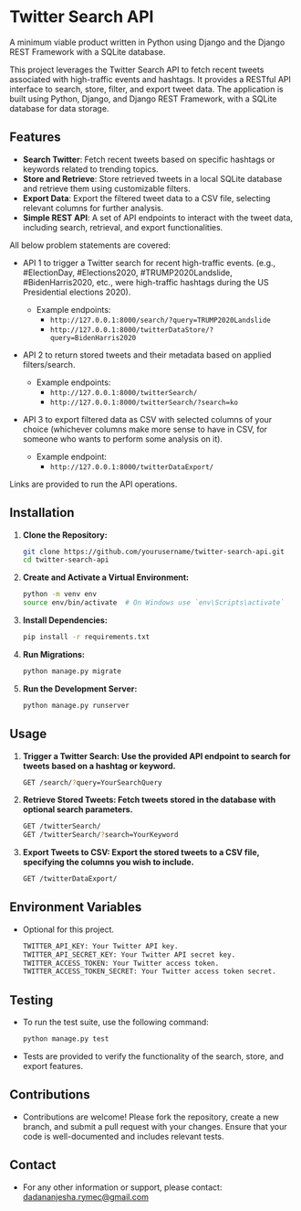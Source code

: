 # Twitter Search API

A minimum viable product written in Python using Django and the Django REST Framework with a SQLite database.

This project leverages the Twitter Search API to fetch recent tweets associated with high-traffic events and hashtags. It provides a RESTful API interface to search, store, filter, and export tweet data. The application is built using Python, Django, and Django REST Framework, with a SQLite database for data storage.

## Features

- **Search Twitter**: Fetch recent tweets based on specific hashtags or keywords related to trending topics.
- **Store and Retrieve**: Store retrieved tweets in a local SQLite database and retrieve them using customizable filters.
- **Export Data**: Export the filtered tweet data to a CSV file, selecting relevant columns for further analysis.
- **Simple REST API**: A set of API endpoints to interact with the tweet data, including search, retrieval, and export functionalities.

All below problem statements are covered:

- API 1 to trigger a Twitter search for recent high-traffic events. (e.g., #ElectionDay, #Elections2020, #TRUMP2020Landslide, #BidenHarris2020, etc., were high-traffic hashtags during the US Presidential elections 2020).
  - Example endpoints:
    - `http://127.0.0.1:8000/search/?query=TRUMP2020Landslide`
    - `http://127.0.0.1:8000/twitterDataStore/?query=BidenHarris2020`

- API 2 to return stored tweets and their metadata based on applied filters/search.
  - Example endpoints:
    - `http://127.0.0.1:8000/twitterSearch/`
    - `http://127.0.0.1:8000/twitterSearch/?search=ko`

- API 3 to export filtered data as CSV with selected columns of your choice (whichever columns make more sense to have in CSV, for someone who wants to perform some analysis on it).
  - Example endpoint:
    - `http://127.0.0.1:8000/twitterDataExport/`

Links are provided to run the API operations.

## Installation

1. **Clone the Repository:**
   ```bash
   git clone https://github.com/yourusername/twitter-search-api.git
   cd twitter-search-api

2. **Create and Activate a Virtual Environment:**
   ```bash
   python -m venv env
   source env/bin/activate  # On Windows use `env\Scripts\activate`

3. **Install Dependencies:**
   ```bash
   pip install -r requirements.txt

4. **Run Migrations:**
   ```bash
   python manage.py migrate

5. **Run the Development Server:**
   ```bash
   python manage.py runserver

## Usage
1. **Trigger a Twitter Search: Use the provided API endpoint to search for tweets based on a hashtag or keyword.**
   ```bash
   GET /search/?query=YourSearchQuery

2. **Retrieve Stored Tweets: Fetch tweets stored in the database with optional search parameters.**
    ```bash
   GET /twitterSearch/
   GET /twitterSearch/?search=YourKeyword

3. **Export Tweets to CSV: Export the stored tweets to a CSV file, specifying the columns you wish to include.**
   ```bash
   GET /twitterDataExport/

## Environment Variables

- Optional for this project.
   ```bash
   TWITTER_API_KEY: Your Twitter API key.
   TWITTER_API_SECRET_KEY: Your Twitter API secret key.
   TWITTER_ACCESS_TOKEN: Your Twitter access token.
   TWITTER_ACCESS_TOKEN_SECRET: Your Twitter access token secret.

## Testing
- To run the test suite, use the following command:
   ```bash
   python manage.py test
- Tests are provided to verify the functionality of the search, store, and export features.

## Contributions

- Contributions are welcome! Please fork the repository, create a new branch, and submit a pull request with your changes. Ensure that your code is well-documented and includes relevant tests.

## Contact
- For any other information or support, please contact: dadananjesha.rymec@gmail.com







